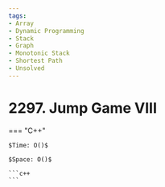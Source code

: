 ```yaml
---
tags:
- Array
- Dynamic Programming
- Stack
- Graph
- Monotonic Stack
- Shortest Path
- Unsolved
---
```



# 2297. Jump Game VIII

=== "C++"

    $Time: O()$

    $Space: O()$

    ```c++
    ```